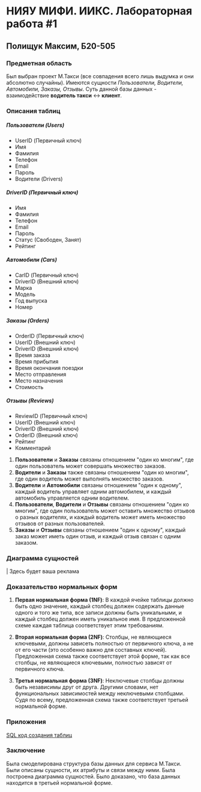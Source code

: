 # НИЯУ МИФИ. ИИКС. Лабораторная работа #1 
## Полищук Максим, Б20-505

### Предметная область
Был выбран проект М.Такси (все совпадения всего лишь выдумка и они абсолютно случайны). Имеются сущности *Пользователи, Водители, Автомобили, Заказы, Отзывы*. Суть данной базы данных - взаимодействие **водитель такси** <-> **клиент**. 

### Описания таблиц
##### Пользователи (Users)
- UserID (Первичный ключ)
- Имя
- Фамилия
- Телефон
- Email
- Пароль
- Водители (Drivers)

##### DriverID (Первичный ключ)
- Имя
- Фамилия
- Телефон
- Email
- Пароль
- Статус (Свободен, Занят)
- Рейтинг

##### Автомобили (Cars)
- CarID (Первичный ключ)
- DriverID (Внешний ключ)
- Марка
- Модель
- Год выпуска
- Номер

##### Заказы (Orders)
- OrderID (Первичный ключ)
- UserID (Внешний ключ)
- DriverID (Внешний ключ)
- Время заказа
- Время прибытия
- Время окончания поездки
- Место отправления
- Место назначения
- Стоимость

##### Отзывы (Reviews)
- ReviewID (Первичный ключ)
- UserID (Внешний ключ)
- DriverID (Внешний ключ)
- OrderID (Внешний ключ)
- Рейтинг
- Комментарий

1. **Пользователи** и **Заказы** связаны отношением "один ко многим", где один пользователь может совершать множество заказов.
2. **Водители** и **Заказы** также связаны отношением "один ко многим", где один водитель может выполнять множество заказов.
3. **Водители** и **Автомобили** связаны отношением "один к одному", каждый водитель управляет одним автомобилем, и каждый автомобиль управляется одним водителем.
4. **Пользователи**, **Водители** и **Отзывы** связаны отношением "один ко многим", где один пользователь может оставить множество отзывов о разных водителях, и каждый водитель может иметь множество отзывов от разных пользователей.
5. **Заказы** и **Отзывы** связаны отношением "один к одному", каждый заказ может иметь один отзыв, и каждый отзыв связан с одним заказом.

### Диаграмма сущностей
| Здесь будет ваша реклама

### Доказательство нормальных форм
1. **Первая нормальная форма (1NF)**: В каждой ячейке таблицы должно быть одно значение, каждый столбец должен содержать данные одного и того же типа, все записи должны быть уникальными, и каждый столбец должен иметь уникальное имя. В предложенной схеме каждая таблица соответствует этим требованиям.

2. **Вторая нормальная форма (2NF)**: Столбцы, не являющиеся ключевыми, должны зависеть полностью от первичного ключа, а не от его части (это особенно важно для составных ключей). Предложенная схема также соответствует этой форме, так как все столбцы, не являющиеся ключевыми, полностью зависят от первичного ключа.

3. **Третья нормальная форма (3NF)**: Неключевые столбцы должны быть независимы друг от друга. Другими словами, нет функциональных зависимостей между неключевыми столбцами. Судя по всему, предложенная схема также соответствует третьей нормальной форме.

### Приложения
[SQL код создания таблиц](./db_init_serial.sql)

### Заключение
Была смоделирована структура базы данных для сервиса М.Такси. Были описаны сущности, их атрибуты и связи между ними. Была построена диаграмма сущностей. Было доказано, что база данных находится в третьей нормальной форме.
